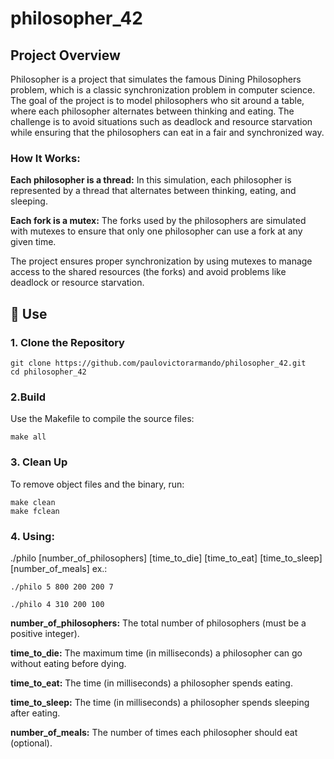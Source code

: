 # philosopher_42

## Project Overview
Philosopher is a project that simulates the famous Dining Philosophers problem, which is a classic synchronization problem in computer science. The goal of the project is to model philosophers who sit around a table, where each philosopher alternates between thinking and eating. The challenge is to avoid situations such as deadlock and resource starvation while ensuring that the philosophers can eat in a fair and synchronized way.

### How It Works:
<b>Each philosopher is a thread:</b> In this simulation, each philosopher is represented by a thread that alternates between thinking, eating, and sleeping.

<b>Each fork is a mutex:</b> The forks used by the philosophers are simulated with mutexes to ensure that only one philosopher can use a fork at any given time.

The project ensures proper synchronization by using mutexes to manage access to the shared resources (the forks) and avoid problems like deadlock or resource starvation.


## 🚀 Use
### 1. Clone the Repository
```
git clone https://github.com/paulovictorarmando/philosopher_42.git
cd philosopher_42
```
### 2.Build
Use the Makefile to compile the source files:
```
make all
```
### 3. Clean Up
To remove object files and the binary, run:
```
make clean
make fclean
```
### 4. Using:
./philo [number_of_philosophers] [time_to_die] [time_to_eat] [time_to_sleep] [number_of_meals]
ex.:
```
./philo 5 800 200 200 7

./philo 4 310 200 100

```

<b>number_of_philosophers:</b> The total number of philosophers (must be a positive integer).

<b>time_to_die:</b> The maximum time (in milliseconds) a philosopher can go without eating before dying.

<b>time_to_eat:</b> The time (in milliseconds) a philosopher spends eating.

<b>time_to_sleep:</b> The time (in milliseconds) a philosopher spends sleeping after eating.

<b>number_of_meals:</b> The number of times each philosopher should eat (optional).
###
